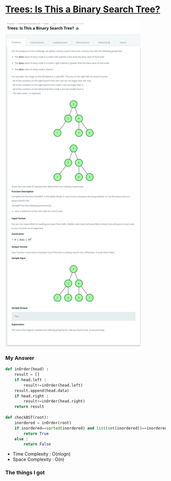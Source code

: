 # [Trees: Is This a Binary Search Tree?](https://www.hackerrank.com/challenges/ctci-is-binary-search-tree/problem)

![image](Problem.png)



### My Answer

```python
def inOrder(head) : 
    result = []
    if head.left : 
        result+=inOrder(head.left)
    result.append(head.data)
    if head.right : 
        result+=inOrder(head.right)
    return result

def checkBST(root):
    inordered = inOrder(root)
    if inordered==sorted(inordered) and list(set(inordered))==inordered: 
        return True
    else : 
        return False
```

* Time Complexity : O(nlogn)
* Space Complexity : O(n)



### The things I got

